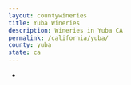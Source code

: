 ```yaml
---
layout: countywineries
title: Yuba Wineries
description: Wineries in Yuba CA
permalink: /california/yuba/
county: yuba
state: ca
---
```

-
